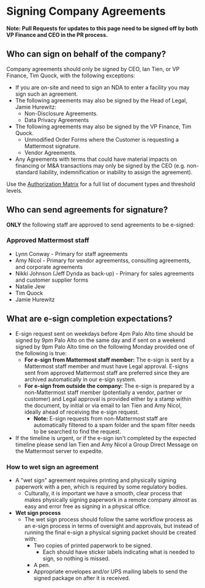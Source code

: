 # Signing Company Agreements

**Note: Pull Requests for updates to this page need to be signed off by both VP Finance and CEO in the PR process.**

## Who can sign on behalf of the company?

Company agreements should only be signed by CEO, Ian Tien, or VP Finance, Tim Quock, with the following exceptions:

* If you are on-site and need to sign an NDA to enter a facility you may sign such an agreement.
* The following agreements may also be signed by the Head of Legal, Jamie Hurewitz:
  * Non-Disclosure Agreements.
  * Data Privacy Agreements
* The following agreements may also be signed by the VP Finance, Tim Quock.
  * Unmodified Order Forms where the Customer is requesting a Mattermost signature.
  * Vendor Agreements.
* Any Agreements with terms that could have material impacts on financing or M&A transactions may only be signed by the CEO \(e.g. non-standard liability, indemnification or inability to assign the agreement\).

Use the [Authorization Matrix](https://docs.google.com/spreadsheets/d/1fDIMiO0uydB_1zCUxZ4sGfSnBJ0P_49zbeQGgTqbYPI/edit?usp=sharing) for a full list of document types and threshold levels.

## Who can send agreements for signature?

**ONLY** the following staff are approved to send agreements to be e-signed:

### Approved Mattermost staff

* Lynn Conway - Primary for staff agreements
* Amy Nicol - Primary for vendor agreementss, consulting agreements, and corporate agreements
* Nikki Johnson (Jeff Dynda as back-up) - Primary for sales agreements and customer supplier forms
* Natalie Jew
* Tim Quock
* Jamie Hurewitz

## What are e-sign completion expectations?

* E-sign request sent on weekdays before 4pm Palo Alto time should be signed by 9pm Palo Alto on the same day and if sent on a weekend signed by 9pm Palo Alto time on the following Monday provided one of the following is true:
  * **For e-sign from Mattermost staff member:** The e-sign is sent by a Mattermost staff member and must have Legal approval. E-signs sent from approved Mattermost staff are preferred since they are archived automatically in our e-sign system.
  * **For e-sign from outside the company:** The e-sign is prepared by a non-Mattermost staff member \(potentially a vendor, partner or customer\) and Legal approval is provided either by a stamp within the document, by initial or via email to Ian Tien and Amy Nicol, ideally ahead of receiving the e-sign request.
      * **Note:** E-sign requests from non-Mattermost staff are automatically filtered to a spam folder and the spam filter needs to be searched to find the request.
* If the timeline is urgent, or if the e-sign isn't completed by the expected timeline please send Ian Tien and Amy Nicol a Group Direct Message on the Mattermost server to expedite.

### How to wet sign an agreement

* A "wet sign" agreement requires printing and physically signing paperwork with a pen, which is required by some regulatory bodies.
  * Culturally, it is important we have a smooth, clear process that makes physically signing paperwork in a remote company almost as easy and error free as signing in a physical office.
* **Wet sign process**
  * The wet sign process should follow the same workflow process as an e-sign process in terms of oversight and approvals, but instead of running the final e-sign a physical signing packet should be created with:
    * Two copies of printed paperwork to be signed.
      * Each should have sticker labels indicating what is needed to sign, so nothing is missed.
    * A pen.
    * Appropriate envelopes and/or UPS mailing labels to send the signed package on after it is received.
